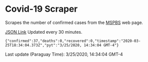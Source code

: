 # Covid-19 Scraper

Scrapes the number of confirmed cases from the [MSPBS](https://www.mspbs.gov.py/covid-19.php) web page.

[JSON Link](https://jmayalag.github.io/covid19-scrape/cases.json)
Updated every 30 minutes.
```
{"confirmed":37,"deaths":0,"recovered":0,"timestamp":"2020-03-25T18:34:04.373Z","pyt":"3/25/2020, 14:34:04 GMT-4"}
```
Last update (Paraguay Time): 3/25/2020, 14:34:04 GMT-4